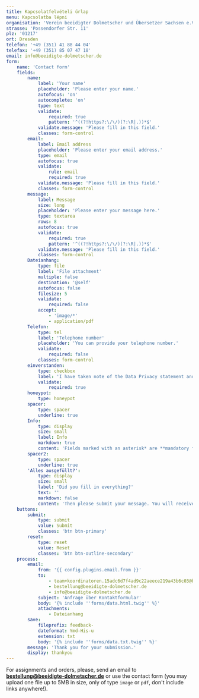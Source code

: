 ```yaml
---
title: Kapcsolatfelvételi űrlap
menu: Kapcsolatba lépni
organisation: 'Verein beeidigter Dolmetscher und Übersetzer Sachsen e.V.'
strasse: 'Possendorfer Str. 11'
plz: '01217'
ort: Dresden
telefon: '+49 (351) 41 88 44 04'
telefax: '+49 (351) 85 07 47 18'
email: info@beeidigte-dolmetscher.de
form:
    name: 'Contact form'
    fields:
        name:
            label: 'Your name'
            placeholder: 'Please enter your name.'
            autofocus: 'on'
            autocomplete: 'on'
            type: text
            validate:
                required: true
                pattern: '^((?!https?:\/\/)(?:\R|.))*$'
            validate.message: 'Please fill in this field.'
            classes: form-control
        email:
            label: Email address
            placeholder: 'Please enter your email address.'
            type: email
            autofocus: true
            validate:
                rule: email
                required: true
            validate.message: 'Please fill in this field.'
            classes: form-control
        message:
            label: Message
            size: long
            placeholder: 'Please enter your message here.'
            type: textarea
            rows: 8
            autofocus: true
            validate:
                required: true
                pattern: '^((?!https?:\/\/)(?:\R|.))*$'
            validate.message: 'Please fill in this field.'
            classes: form-control
        Dateianhang:
            type: file
            label: 'File attachment'
            multiple: false
            destination: '@self'
            autofocus: false
            filesize: 5
            validate:
                required: false
            accept:
                - 'image/*'
                - application/pdf
        Telefon:
            type: tel
            label: 'Telephone number'
            placeholder: 'You can provide your telephone number.'
            validate:
                required: false
            classes: form-control
        einverstanden:
            type: checkbox
            label: 'I have taken note of the Data Privacy statement and I agree with the data provided by me here being stored and processed.'
            validate:
                required: true
        honeypot:
            type: honeypot
        spacer:
            type: spacer
            underline: true
        Info:
            type: display
            size: small
            label: Info
            markdown: true
            content: 'Fields marked with an asterisk* are **mandatory fields** and cannot stay empty.'
        spacer2:
            type: spacer
            underline: true
        'Alles ausgefüllt?':
            type: display
            size: small
            label: 'Did you fill in everything?'
            text: ''
            markdown: false
            content: 'Then please submit your message. You will receive feedback shortly.'
    buttons:
        submit:
            type: submit
            value: Submit
            classes: 'btn btn-primary'
        reset:
            type: reset
            value: Reset
            classes: 'btn btn-outline-secondary'
    process:
        email:
            from: '{{ config.plugins.email.from }}'
            to:
                - team+koordinatoren.15adc6d7f4ad9c22aeece219a43b6c03@beeidigte-dolmetscher.de
                - bestellung@beeidigte-dolmetscher.de
                - info@beeidigte-dolmetscher.de
            subject: 'Anfrage über Kontaktformular'
            body: '{% include ''forms/data.html.twig'' %}'
            attachments:
                - Dateianhang
        save:
            fileprefix: feedback-
            dateformat: Ymd-His-u
            extension: txt
            body: '{% include ''forms/data.txt.twig'' %}'
        message: 'Thank you for your submission.'
        display: thankyou
---
```


For assignments and orders, please, send an email to **[bestellung@beeidigte-dolmetscher.de](mailto:bestellung@beeidigte-dolmetscher.de)** or use the contact form (you may upload one file up to 5MB in size, only of type `image` or `pdf`, don't include links anywhere!).
